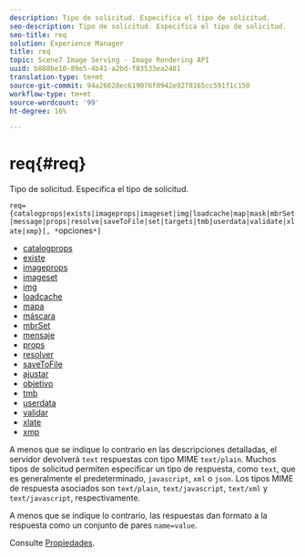 ```yaml
---
description: Tipo de solicitud. Especifica el tipo de solicitud.
seo-description: Tipo de solicitud. Especifica el tipo de solicitud.
seo-title: req
solution: Experience Manager
title: req
topic: Scene7 Image Serving - Image Rendering API
uuid: b888be10-89e5-4b41-a2bd-f83533ea2481
translation-type: tm+mt
source-git-commit: 94a26628ec619076f0942e9278165cc591f1c150
workflow-type: tm+mt
source-wordcount: '99'
ht-degree: 16%

---
```



# req{#req}

Tipo de solicitud. Especifica el tipo de solicitud.

`req={catalogprops|exists|imageprops|imageset|img|loadcache|map|mask|mbrSet|message|props|resolve|saveToFile|set|targets|tmb|userdata|validate|xlate|xmp}[, *`opciones`*]`

* [catalogprops](r-catalogprops.md)
* [existe](r-exists.md)
* [imageprops](r-imageprops.md)
* [imageset](r-imageset-req.md)
* [img](r-img.md)
* [loadcache](r-loadcache.md)
* [mapa](r-map-req.md)
* [máscara](r-mask-req.md)
* [mbrSet](r-mbrset.md)
* [mensaje](r-message.md)
* [props](r-props.md)
* [resolver](r-resolve.md)
* [saveToFile](r-savetofile.md)
* [ajustar](r-set.md)
* [objetivo](r-targets.md)
* [tmb](r-tmb.md)
* [userdata](r-userdata.md)
* [validar](r-is-http-validate.md)
* [xlate](r-xlate.md)
* [xmp](r-xmp.md)

A menos que se indique lo contrario en las descripciones detalladas, el servidor devolverá `text` respuestas con tipo MIME `text/plain`. Muchos tipos de solicitud permiten especificar un tipo de respuesta, como `text`, que es generalmente el predeterminado, `javascript`, `xml` o `json`. Los tipos MIME de respuesta asociados son `text/plain`, `text/javascript`, `text/xml` y `text/javascript`, respectivamente.

A menos que se indique lo contrario, las respuestas dan formato a la respuesta como un conjunto de pares `name=value`.

Consulte [Propiedades](../../../../../../is-api/http-ref/image-serving-api-ref/c-http-protocol-reference/c-response-data/c-properties/c-properties.md#concept-49c609fd6de942cab422ee412353c9d9).
